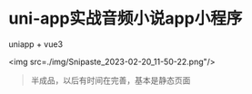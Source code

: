 # uni-app实战音频小说app小程序

uniapp + vue3

<img src=./img/Snipaste_2023-02-20_11-50-22.png"/>

> 半成品，以后有时间在完善，基本是静态页面
